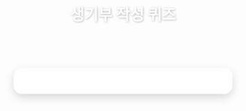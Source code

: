 <html lang="ko">
<head>
  <meta charset="UTF-8">
  <title>생기부 작성 퀴즈</title>
  <style>
    @import url('https://fonts.googleapis.com/css2?family=Noto+Sans+KR&display=swap');

    body {
      font-family: 'Noto Sans KR', sans-serif;
      background: linear-gradient(to bottom right, #7F7FD5, #86A8E7, #91EAE4);
      margin: 0;
      padding: 0;
      color: #333;
    }
    header {
      text-align: center;
      padding: 30px 20px 20px;
    }
    header h1 {
      font-size: 2.2rem;
      color: #fff;
      text-shadow: 1px 1px 4px rgba(0,0,0,0.3);
    }
    .quiz-container {
      max-width: 800px;
      margin: 20px auto;
      background: #ffffffcc;
      border-radius: 20px;
      padding: 30px;
      box-shadow: 0 8px 20px rgba(0,0,0,0.15);
    }
    .question-page {
      display: none;
    }
    .question-page.active {
      display: block;
    }
    .question h3 {
      color: #3f51b5;
    }
    .options button {
      display: block;
      width: 100%;
      margin: 8px 0;
      padding: 14px;
      border: none;
      border-radius: 8px;
      background: #7f7fd5;
      color: #fff;
      font-size: 1rem;
      cursor: pointer;
      transition: 0.2s;
    }
    .options button.correct {
      background: #4caf50;
    }
    .options button.incorrect {
      background: #f44336;
    }
    .answer {
      margin-top: 16px;
      padding: 14px;
      background: #e0e7ff;
      border-left: 4px solid #3f51b5;
      border-radius: 8px;
      display: none;
      color: #1a237e;
      font-weight: bold;
    }
    .nav-btns {
      margin-top: 30px;
      text-align: center;
    }
    .nav-btns button {
      margin: 5px;
      padding: 14px 28px;
      border: none;
      border-radius: 30px;
      background: #5a55ae;
      color: #fff;
      cursor: pointer;
      font-size: 1rem;
      transition: 0.2s;
    }
    .nav-btns button:hover {
      background: #3f3c91;
    }
    .summary-container {
      text-align: center;
      display: none;
      color: #3e3c91;
    }
    .summary-container h3 {
      margin-top: 0;
      color: #3f51b5;
    }
    .summary-container ul {
      list-style: none;
      padding: 0;
    }
    .summary-container li {
      margin: 8px 0;
      padding: 8px;
      background: #ffffff;
      border-radius: 8px;
      box-shadow: 0 2px 5px rgba(0,0,0,0.05);
    }
  </style>
</head>
<body>

  <header>
    <h1>생기부 작성 퀴즈</h1>
  </header>

  <div class="quiz-container" id="quiz-container"></div>

  <script>
    const quizData = [
      {
        question: "1️⃣ 다음 중 생기부 기재 시 가장 중요하게 고려해야 할 학생의 역량은?",
        options: [
          "① 시험 점수를 꾸준히 90점 이상 받는 역량",
          "② 교사의 지시를 묵묵히 따르는 역량",
          "③ 주어진 과제를 주도적으로 탐구하고 해결하는 역량",
          "④ 친구들과 싸우지 않고 사이좋게 지내는 역량"
        ],
        correct: 2
      },
      {
        question: "2️⃣ 세특 작성 시 지양해야 할 표현은?",
        options: [
          "① 수업 시간 내내 집중하며 발표에 적극 참여함",
          "② AI 보고서 작성하며 심화 탐구 능력을 보여줌",
          "③ 리더십 발휘해 우수한 결과를 도출함",
          "④ 수학 경시대회 수상으로 재능이 뛰어남"
        ],
        correct: 3
      },
      {
        question: "3️⃣ 생기부 내용이 학생과 다를 때 가장 먼저 할 일은?",
        options: [
          "① 학생에게 '이게 너라고?' 묻는다",
          "② 동료 교사에게 보여준다",
          "③ 학생의 태도와 활동을 유심히 관찰한다",
          "④ 학생 의견만 전적으로 반영한다"
        ],
        correct: 2
      },
      {
        question: "4️⃣ 독서활동상황 도서 선정 시 적절한 방법은?",
        options: [
          "① 독후감 강요",
          "② 협박",
          "③ 진로와 연결해 설득, 활동 연계",
          "④ 몰래 책 바꾸기"
        ],
        correct: 2
      },
      {
        question: "5️⃣ 창의적 체험활동 특기사항에 적절한 내용은?",
        options: [
          "① 급식실 줄서기",
          "② 싸우지 않고 행사 마침",
          "③ 동아리에서 갈등 중재, 아이디어 제시",
          "④ 쉬는 시간마다 잠"
        ],
        correct: 2
      },
      {
        question: "6️⃣ 학생이 '게으르다'고 말할 때 교사의 적절한 반응은?",
        options: [
          "① 단호하게 '아니다'",
          "② '다음엔 사실대로 쓸게'",
          "③ '왜 그렇게 느끼는지' 대화하며 이해 돕기",
          "④ 부모님께 전화"
        ],
        correct: 2
      },
      {
        question: "7️⃣ 생기부 작성 시 가장 중요하게 생각할 점은?",
        options: [
          "① 글자 수 채우기",
          "② 긍정적인 내용만 기재",
          "③ 성장과 변화, 특성을 구체적으로 기록",
          "④ 민원 안 들을 무난한 내용"
        ],
        correct: 2
      }
    ];

    let currentPage = 0;
    let score = 0;
    const quizContainer = document.getElementById('quiz-container');

    function renderPage() {
      if (currentPage >= quizData.length) {
        showSummary();
        return;
      }
      const q = quizData[currentPage];
      quizContainer.innerHTML = `
        <div class="question-page active">
          <div class="question">
            <h3>${q.question}</h3>
            <div class="options">
              ${q.options.map((opt, i) => `<button onclick="selectAnswer(this, ${i})">${opt}</button>`).join('')}
            </div>
            <div class="answer">정답: ${q.options[q.correct]}</div>
          </div>
          <div class="nav-btns">
            ${currentPage > 0 ? '<button onclick="prevPage()">이전</button>' : ''}
            <button onclick="showAnswer()">정답 보기</button>
            ${currentPage < quizData.length-1 ? '<button onclick="nextPage()">다음</button>' : '<button onclick="showSummary()">결과 보기</button>'}
          </div>
        </div>
      `;
    }

    function selectAnswer(btn, idx) {
      const q = quizData[currentPage];
      const buttons = document.querySelectorAll('.options button');
      buttons.forEach(b => b.disabled = true);
      if (idx === q.correct) {
        btn.classList.add('correct');
        score++;
      } else {
        btn.classList.add('incorrect');
        buttons[q.correct].classList.add('correct');
      }
    }

    function showAnswer() {
      document.querySelector('.answer').style.display = 'block';
    }

    function nextPage() {
      currentPage++;
      renderPage();
    }

    function prevPage() {
      currentPage--;
      renderPage();
    }

    function showSummary() {
      quizContainer.innerHTML = `
        <div class="summary-container" style="display:block">
          <h3>📖 정답 요약 & 점수</h3>
          <ul>
            ${quizData.map((q, i) => `<li>${q.question.slice(0,3)} ${q.options[q.correct]}</li>`).join('')}
          </ul>
          <h3>🎉 당신의 점수: ${score} / ${quizData.length}</h3>
          <div class="nav-btns">
            <button onclick="restartQuiz()">처음으로</button>
          </div>
        </div>
      `;
    }

    function restartQuiz() {
      currentPage = 0;
      score = 0;
      renderPage();
    }

    renderPage();
  </script>

</body>
</html>
